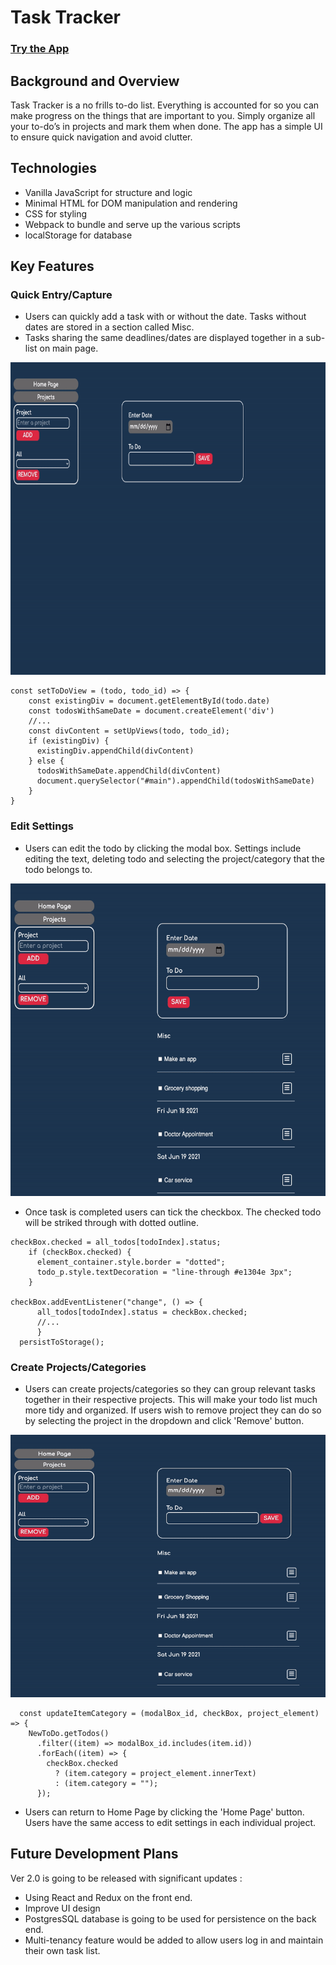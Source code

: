 # Task Tracker

### [Try the App](https://tttn13.github.io/to-do-list/)

## Background and Overview

Task Tracker is a no frills to-do list. Everything is accounted for so you can make progress on the things that are important to you. Simply organize all your to-do’s in projects and mark them when done. The app has a simple UI to ensure quick navigation and avoid clutter. 

## Technologies

- Vanilla JavaScript for structure and logic
- Minimal HTML for DOM manipulation and rendering
- CSS for styling
- Webpack to bundle and serve up the various scripts
- localStorage for database

## Key Features

### Quick Entry/Capture 
- Users can quickly add a task with or without the date. Tasks without dates are stored in a section called Misc. 
- Tasks sharing the same deadlines/dates are displayed together in a sub-list on main page.
<img src='./assets/add-task.gif' width = "600" height= '500'>

~~~
const setToDoView = (todo, todo_id) => {
    const existingDiv = document.getElementById(todo.date) 
    const todosWithSameDate = document.createElement('div')
    //...
    const divContent = setUpViews(todo, todo_id);
    if (existingDiv) {
      existingDiv.appendChild(divContent)
    } else {
      todosWithSameDate.appendChild(divContent)
      document.querySelector("#main").appendChild(todosWithSameDate)
    }
}
~~~

### Edit Settings
- Users can edit the todo by clicking the modal box. Settings include editing the text, deleting todo and selecting the project/category that the todo belongs to. 

<img src='./assets/edit-settings.gif' width = "600" height= '500'>

- Once task is completed users can tick the checkbox. The checked todo will be striked through with dotted outline.  

~~~
checkBox.checked = all_todos[todoIndex].status;
    if (checkBox.checked) {
      element_container.style.border = "dotted";
      todo_p.style.textDecoration = "line-through #e1304e 3px";
    }
    
checkBox.addEventListener("change", () => {
      all_todos[todoIndex].status = checkBox.checked;
      //...
      }
  persistToStorage();
~~~
### Create Projects/Categories
- Users can create projects/categories so they can group relevant tasks together in their respective projects. This will make your todo list much more tidy and organized. If users wish to remove project they can do so by selecting the project in the dropdown and click 'Remove' button.

<img src='./assets/add-project.gif' width = "700" height= '420'>

~~~
  const updateItemCategory = (modalBox_id, checkBox, project_element) => {
    NewToDo.getTodos()
      .filter((item) => modalBox_id.includes(item.id))
      .forEach((item) => {
        checkBox.checked
          ? (item.category = project_element.innerText)
          : (item.category = "");
      });
~~~
- Users can return to Home Page by clicking the 'Home Page' button. Users have the same access to edit settings in each individual project. 

## Future Development Plans

Ver 2.0 is going to be released with significant updates :
- Using React and Redux on the front end. 
- Improve UI design
- PostgresSQL database is going to be used for persistence on the back end. 
- Multi-tenancy feature would be added to allow users log in and maintain their own task list.  